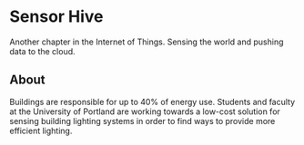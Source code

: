 # Sensor Hive

Another chapter in the Internet of Things.  Sensing the world and pushing data to the cloud.

## About

Buildings are responsible for up to 40% of energy use.  Students and
faculty at the University of Portland are working towards a low-cost
solution for sensing building lighting systems in order to find ways
to provide more efficient lighting.